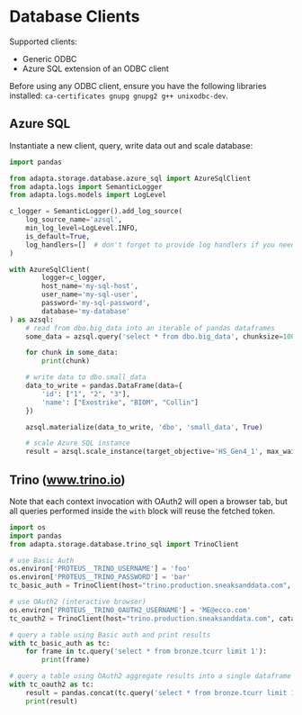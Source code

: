 # Database Clients

Supported clients:

- Generic ODBC
- Azure SQL extension of an ODBC client

Before using any ODBC client, ensure you have the following libraries installed: `ca-certificates gnupg gnupg2 g++ unixodbc-dev`.

## Azure SQL

Instantiate a new client, query, write data out and scale database:

```python
import pandas

from adapta.storage.database.azure_sql import AzureSqlClient
from adapta.logs import SemanticLogger
from adapta.logs.models import LogLevel

c_logger = SemanticLogger().add_log_source(
    log_source_name='azsql',
    min_log_level=LogLevel.INFO,
    is_default=True,
    log_handlers=[]  # don't forget to provide log handlers if you need to log outside stdout
)

with AzureSqlClient(
        logger=c_logger,
        host_name='my-sql-host',
        user_name='my-sql-user',
        password='my-sql-password',
        database='my-database'
) as azsql:
    # read from dbo.big_data into an iterable of pandas dataframes
    some_data = azsql.query('select * from dbo.big_data', chunksize=1000)

    for chunk in some_data:
        print(chunk)

    # write data to dbo.small_data
    data_to_write = pandas.DataFrame(data={
        'id': ["1", "2", "3"],
        'name': ["Exostrike", "BIOM", "Collin"]
    })

    azsql.materialize(data_to_write, 'dbo', 'small_data', True)

    # scale Azure SQL instance
    result = azsql.scale_instance(target_objective='HS_Gen4_1', max_wait_time=300)
```

## Trino (www.trino.io)

Note that each context invocation with OAuth2 will open a browser tab, but all queries performed inside the `with` block will reuse the fetched token.

```python
import os
import pandas
from adapta.storage.database.trino_sql import TrinoClient

# use Basic Auth
os.environ['PROTEUS__TRINO_USERNAME'] = 'foo'
os.environ['PROTEUS__TRINO_PASSWORD'] = 'bar'
tc_basic_auth = TrinoClient(host="trino.production.sneaksanddata.com", catalog="trinodatalake")

# use OAuth2 (interactive browser)
os.environ['PROTEUS__TRINO_OAUTH2_USERNAME'] = 'ME@ecco.com'
tc_oauth2 = TrinoClient(host="trino.production.sneaksanddata.com", catalog="trinodatalake")

# query a table using Basic auth and print results
with tc_basic_auth as tc:
    for frame in tc.query('select * from bronze.tcurr limit 1'):
        print(frame)

# query a table using OAuth2 aggregate results into a single dataframe
with tc_oauth2 as tc:
    result = pandas.concat(tc.query('select * from bronze.tcurr limit 1'))
    print(result)
```